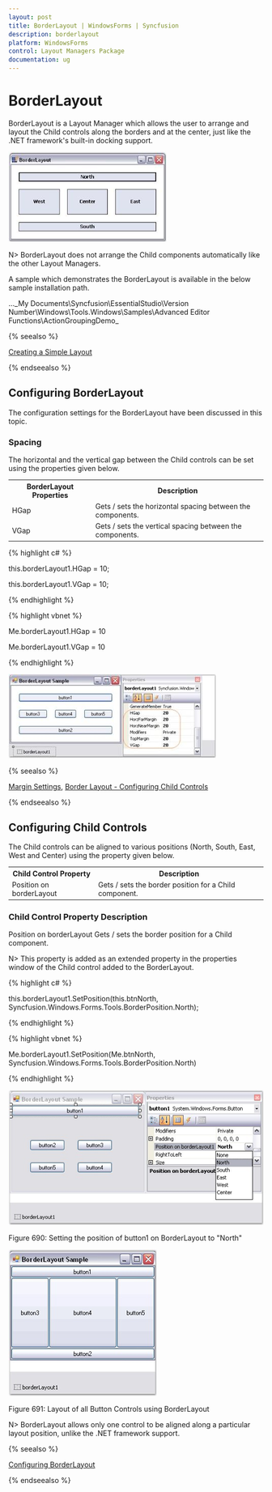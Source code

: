 ```yaml
---
layout: post
title: BorderLayout | WindowsForms | Syncfusion
description: borderlayout
platform: WindowsForms
control: Layout Managers Package
documentation: ug
---
```

# BorderLayout

BorderLayout is a Layout Manager which allows the user to arrange and layout the Child controls along the borders and at the center, just like the .NET framework's built-in docking support.

![](Overview_images/Overview_img15.jpeg) 



N> BorderLayout does not arrange the Child components automatically like the other Layout Managers.

A sample which demonstrates the BorderLayout is available in the below sample installation path.

…\_My Documents\Syncfusion\EssentialStudio\Version Number\Windows\Tools.Windows\Samples\Advanced Editor Functions\ActionGroupingDemo_

{% seealso %}

[Creating a Simple Layout](/windowsforms/layoutmanagers/creating-a-simple-layout)

{% endseealso %}

## Configuring BorderLayout

The configuration settings for the BorderLayout have been discussed in this topic.

### Spacing

The horizontal and the vertical gap between the Child controls can be set using the properties given below.



<table>
<tr>
<th>
BorderLayout Properties</th><th>
Description</th></tr>
<tr>
<td>
HGap</td><td>
Gets / sets the horizontal spacing between the components.</td></tr>
<tr>
<td>
VGap</td><td>
Gets / sets the vertical spacing between the components.</td></tr>
</table>


{% highlight c# %}



this.borderLayout1.HGap = 10;

this.borderLayout1.VGap = 10;


{% endhighlight %}


{% highlight vbnet %}

Me.borderLayout1.HGap = 10

Me.borderLayout1.VGap = 10

{% endhighlight %}

![](Overview_images/Overview_img17.jpeg) 



{% seealso %}

[Margin Settings](/windowsforms/layoutmanagers/layout-manager-settings#margin-settings), [Border Layout - Configuring Child Controls](#configuring-child-controls)

{% endseealso %}

## Configuring Child Controls

The Child controls can be aligned to various positions (North, South, East, West and Center) using the property given below.



<table>
<tr>
<th>Child Control Property</th>
<th>Description</th>
</tr>
<tr>
<td>Position on borderLayout</td>
<td>Gets / sets the border position for a Child component.</td>
</tr>
</table>

### Child Control Property	Description

Position on borderLayout	Gets / sets the border position for a Child component.
 
N> This property is added as an extended property in the properties window of the Child control added to the BorderLayout.

  {% highlight c# %}

this.borderLayout1.SetPosition(this.btnNorth, Syncfusion.Windows.Forms.Tools.BorderPosition.North);
 
{% endhighlight %}


{% highlight vbnet %}

Me.borderLayout1.SetPosition(Me.btnNorth, Syncfusion.Windows.Forms.Tools.BorderPosition.North)

{% endhighlight %}


![](BorderLayout_images/BorderLayout_img1.png)
 
Figure 690: Setting the position of button1 on BorderLayout to "North"
 
![](BorderLayout_images/BorderLayout_img2.png)
 
Figure 691: Layout of all Button Controls using BorderLayout

N> BorderLayout allows only one control to be aligned along a particular layout position, unlike the .NET framework support.

{% seealso %}

[Configuring BorderLayout](#configuring-borderlayout)

{% endseealso %}